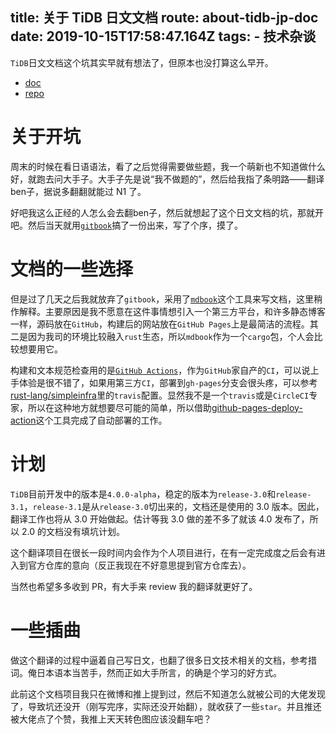 title: 关于 TiDB 日文文档
route: about-tidb-jp-doc
date: 2019-10-15T17:58:47.164Z
tags: 
    - 技术杂谈
--------------------------
`TiDB`日文文档这个坑其实早就有想法了，但原本也没打算这么早开。

- [doc](https://you06.github.io/tidb-docs-jp/)
- [repo](https://github.com/you06/tidb-docs-jp)

<!-- more -->

# 关于开坑

周末的时候在看日语语法，看了之后觉得需要做些题，我一个萌新也不知道做什么好，就跑去问大手子。大手子先是说“我不做题的”，然后给我指了条明路——翻译ben子，据说多翻翻就能过 N1 了。

好吧我这么正经的人怎么会去翻ben子，然后就想起了这个日文文档的坑，那就开吧。然后当天就用[`gitbook`](https://www.gitbook.com/)搞了一份出来，写了个序，摸了。

# 文档的一些选择

但是过了几天之后我就放弃了`gitbook`，采用了[`mdbook`](https://github.com/rust-lang-nursery/mdBook)这个工具来写文档，这里稍作解释。主要原因是我不愿意在这件事情想引入一个第三方平台，和许多静态博客一样，源码放在`GitHub`，构建后的网站放在`GitHub Pages`上是最简洁的流程。其二是因为我司的环境比较融入`rust`生态，所以`mdbook`作为一个`cargo`包，个人会比较想要用它。

构建和文本规范检查用的是[`GitHub Actions`](https://github.com/features/actions)，作为`GitHub`家自产的`CI`，可以说上手体验是很不错了，如果用第三方`CI`，部署到`gh-pages`分支会很头疼，可以参考 [rust-lang/simpleinfra](https://github.com/rust-lang/simpleinfra/blob/master/travis-configs/static-websites.yml)里的`travis`配置。显然我不是一个`travis`或是`CircleCI`专家，所以在这种地方就想要尽可能的简单，所以借助[github-pages-deploy-action](https://github.com/JamesIves/github-pages-deploy-action)这个工具完成了自动部署的工作。

# 计划

`TiDB`目前开发中的版本是`4.0.0-alpha`，稳定的版本为`release-3.0`和`release-3.1`，`release-3.1`是从`release-3.0`切出来的，文档还是使用的 3.0 版本。因此，翻译工作也将从 3.0 开始做起。估计等我 3.0 做的差不多了就该 4.0 发布了，所以 2.0 的文档没有填坑计划。

这个翻译项目在很长一段时间内会作为个人项目进行，在有一定完成度之后会有进入到官方仓库的意向（反正我现在不好意思提到官方仓库去）。

当然也希望多多收到 PR，有大手来 review 我的翻译就更好了。

# 一些插曲

做这个翻译的过程中逼着自己写日文，也翻了很多日文技术相关的文档，参考措词。俺日本语本当苦手，然而正如大手所言，的确是个学习的好方式。

此前这个文档项目我只在微博和推上提到过，然后不知道怎么就被公司的大佬发现了，导致坑还没开（刚写完序，实际还没开始翻），就收获了一些`star`。并且推还被大佬点了个赞，我推上天天转色图应该没翻车吧？